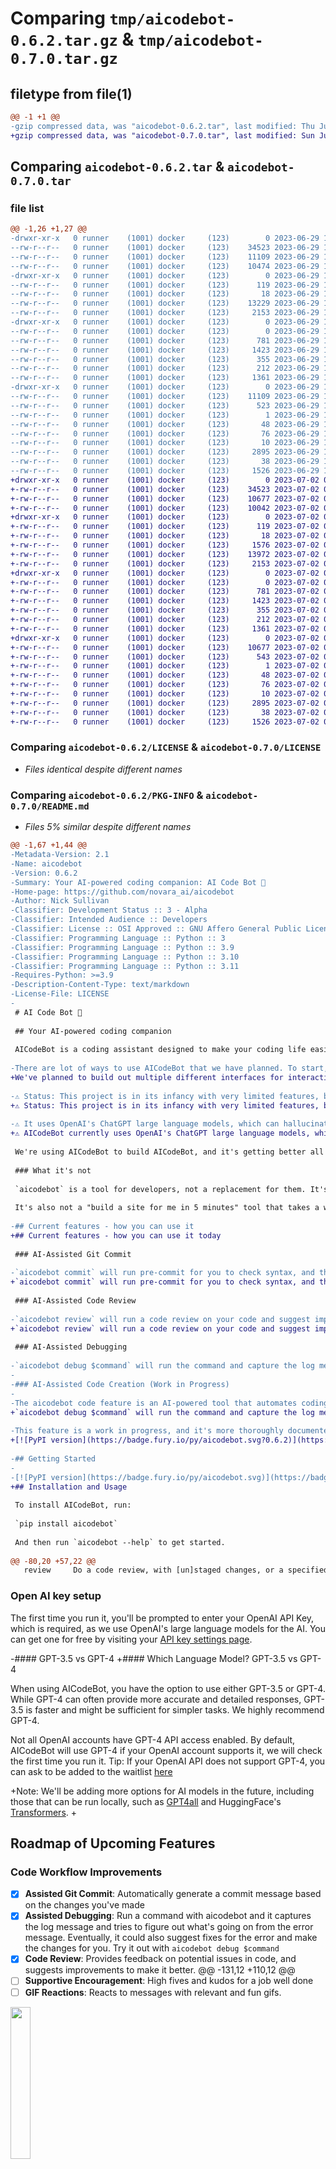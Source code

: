 # Comparing `tmp/aicodebot-0.6.2.tar.gz` & `tmp/aicodebot-0.7.0.tar.gz`

## filetype from file(1)

```diff
@@ -1 +1 @@
-gzip compressed data, was "aicodebot-0.6.2.tar", last modified: Thu Jun 29 19:43:30 2023, max compression
+gzip compressed data, was "aicodebot-0.7.0.tar", last modified: Sun Jul  2 04:30:34 2023, max compression
```

## Comparing `aicodebot-0.6.2.tar` & `aicodebot-0.7.0.tar`

### file list

```diff
@@ -1,26 +1,27 @@
-drwxr-xr-x   0 runner    (1001) docker     (123)        0 2023-06-29 19:43:30.361267 aicodebot-0.6.2/
--rw-r--r--   0 runner    (1001) docker     (123)    34523 2023-06-29 19:43:05.000000 aicodebot-0.6.2/LICENSE
--rw-r--r--   0 runner    (1001) docker     (123)    11109 2023-06-29 19:43:30.361267 aicodebot-0.6.2/PKG-INFO
--rw-r--r--   0 runner    (1001) docker     (123)    10474 2023-06-29 19:43:05.000000 aicodebot-0.6.2/README.md
-drwxr-xr-x   0 runner    (1001) docker     (123)        0 2023-06-29 19:43:30.361267 aicodebot-0.6.2/aicodebot/
--rw-r--r--   0 runner    (1001) docker     (123)      119 2023-06-29 19:43:05.000000 aicodebot-0.6.2/aicodebot/.aicodebot.template
--rw-r--r--   0 runner    (1001) docker     (123)       18 2023-06-29 19:43:05.000000 aicodebot-0.6.2/aicodebot/__init__.py
--rw-r--r--   0 runner    (1001) docker     (123)    13229 2023-06-29 19:43:05.000000 aicodebot-0.6.2/aicodebot/cli.py
--rw-r--r--   0 runner    (1001) docker     (123)     2153 2023-06-29 19:43:05.000000 aicodebot-0.6.2/aicodebot/helpers.py
-drwxr-xr-x   0 runner    (1001) docker     (123)        0 2023-06-29 19:43:30.361267 aicodebot-0.6.2/aicodebot/prompts/
--rw-r--r--   0 runner    (1001) docker     (123)        0 2023-06-29 19:43:05.000000 aicodebot-0.6.2/aicodebot/prompts/__init__.py
--rw-r--r--   0 runner    (1001) docker     (123)      781 2023-06-29 19:43:05.000000 aicodebot-0.6.2/aicodebot/prompts/alignment.yaml
--rw-r--r--   0 runner    (1001) docker     (123)     1423 2023-06-29 19:43:05.000000 aicodebot-0.6.2/aicodebot/prompts/commit_message.yaml
--rw-r--r--   0 runner    (1001) docker     (123)      355 2023-06-29 19:43:05.000000 aicodebot-0.6.2/aicodebot/prompts/debug.yaml
--rw-r--r--   0 runner    (1001) docker     (123)      212 2023-06-29 19:43:05.000000 aicodebot-0.6.2/aicodebot/prompts/fun_fact.yaml
--rw-r--r--   0 runner    (1001) docker     (123)     1361 2023-06-29 19:43:05.000000 aicodebot-0.6.2/aicodebot/prompts/review.yaml
-drwxr-xr-x   0 runner    (1001) docker     (123)        0 2023-06-29 19:43:30.361267 aicodebot-0.6.2/aicodebot.egg-info/
--rw-r--r--   0 runner    (1001) docker     (123)    11109 2023-06-29 19:43:30.000000 aicodebot-0.6.2/aicodebot.egg-info/PKG-INFO
--rw-r--r--   0 runner    (1001) docker     (123)      523 2023-06-29 19:43:30.000000 aicodebot-0.6.2/aicodebot.egg-info/SOURCES.txt
--rw-r--r--   0 runner    (1001) docker     (123)        1 2023-06-29 19:43:30.000000 aicodebot-0.6.2/aicodebot.egg-info/dependency_links.txt
--rw-r--r--   0 runner    (1001) docker     (123)       48 2023-06-29 19:43:30.000000 aicodebot-0.6.2/aicodebot.egg-info/entry_points.txt
--rw-r--r--   0 runner    (1001) docker     (123)       76 2023-06-29 19:43:30.000000 aicodebot-0.6.2/aicodebot.egg-info/requires.txt
--rw-r--r--   0 runner    (1001) docker     (123)       10 2023-06-29 19:43:30.000000 aicodebot-0.6.2/aicodebot.egg-info/top_level.txt
--rw-r--r--   0 runner    (1001) docker     (123)     2895 2023-06-29 19:43:05.000000 aicodebot-0.6.2/pyproject.toml
--rw-r--r--   0 runner    (1001) docker     (123)       38 2023-06-29 19:43:30.361267 aicodebot-0.6.2/setup.cfg
--rw-r--r--   0 runner    (1001) docker     (123)     1526 2023-06-29 19:43:05.000000 aicodebot-0.6.2/setup.py
+drwxr-xr-x   0 runner    (1001) docker     (123)        0 2023-07-02 04:30:34.282827 aicodebot-0.7.0/
+-rw-r--r--   0 runner    (1001) docker     (123)    34523 2023-07-02 04:30:10.000000 aicodebot-0.7.0/LICENSE
+-rw-r--r--   0 runner    (1001) docker     (123)    10677 2023-07-02 04:30:34.278828 aicodebot-0.7.0/PKG-INFO
+-rw-r--r--   0 runner    (1001) docker     (123)    10042 2023-07-02 04:30:10.000000 aicodebot-0.7.0/README.md
+drwxr-xr-x   0 runner    (1001) docker     (123)        0 2023-07-02 04:30:34.278828 aicodebot-0.7.0/aicodebot/
+-rw-r--r--   0 runner    (1001) docker     (123)      119 2023-07-02 04:30:10.000000 aicodebot-0.7.0/aicodebot/.aicodebot.template
+-rw-r--r--   0 runner    (1001) docker     (123)       18 2023-07-02 04:30:10.000000 aicodebot-0.7.0/aicodebot/__init__.py
+-rw-r--r--   0 runner    (1001) docker     (123)     1576 2023-07-02 04:30:10.000000 aicodebot-0.7.0/aicodebot/agents.py
+-rw-r--r--   0 runner    (1001) docker     (123)    13972 2023-07-02 04:30:10.000000 aicodebot-0.7.0/aicodebot/cli.py
+-rw-r--r--   0 runner    (1001) docker     (123)     2153 2023-07-02 04:30:10.000000 aicodebot-0.7.0/aicodebot/helpers.py
+drwxr-xr-x   0 runner    (1001) docker     (123)        0 2023-07-02 04:30:34.278828 aicodebot-0.7.0/aicodebot/prompts/
+-rw-r--r--   0 runner    (1001) docker     (123)        0 2023-07-02 04:30:10.000000 aicodebot-0.7.0/aicodebot/prompts/__init__.py
+-rw-r--r--   0 runner    (1001) docker     (123)      781 2023-07-02 04:30:10.000000 aicodebot-0.7.0/aicodebot/prompts/alignment.yaml
+-rw-r--r--   0 runner    (1001) docker     (123)     1423 2023-07-02 04:30:10.000000 aicodebot-0.7.0/aicodebot/prompts/commit_message.yaml
+-rw-r--r--   0 runner    (1001) docker     (123)      355 2023-07-02 04:30:10.000000 aicodebot-0.7.0/aicodebot/prompts/debug.yaml
+-rw-r--r--   0 runner    (1001) docker     (123)      212 2023-07-02 04:30:10.000000 aicodebot-0.7.0/aicodebot/prompts/fun_fact.yaml
+-rw-r--r--   0 runner    (1001) docker     (123)     1361 2023-07-02 04:30:10.000000 aicodebot-0.7.0/aicodebot/prompts/review.yaml
+drwxr-xr-x   0 runner    (1001) docker     (123)        0 2023-07-02 04:30:34.278828 aicodebot-0.7.0/aicodebot.egg-info/
+-rw-r--r--   0 runner    (1001) docker     (123)    10677 2023-07-02 04:30:34.000000 aicodebot-0.7.0/aicodebot.egg-info/PKG-INFO
+-rw-r--r--   0 runner    (1001) docker     (123)      543 2023-07-02 04:30:34.000000 aicodebot-0.7.0/aicodebot.egg-info/SOURCES.txt
+-rw-r--r--   0 runner    (1001) docker     (123)        1 2023-07-02 04:30:34.000000 aicodebot-0.7.0/aicodebot.egg-info/dependency_links.txt
+-rw-r--r--   0 runner    (1001) docker     (123)       48 2023-07-02 04:30:34.000000 aicodebot-0.7.0/aicodebot.egg-info/entry_points.txt
+-rw-r--r--   0 runner    (1001) docker     (123)       76 2023-07-02 04:30:34.000000 aicodebot-0.7.0/aicodebot.egg-info/requires.txt
+-rw-r--r--   0 runner    (1001) docker     (123)       10 2023-07-02 04:30:34.000000 aicodebot-0.7.0/aicodebot.egg-info/top_level.txt
+-rw-r--r--   0 runner    (1001) docker     (123)     2895 2023-07-02 04:30:10.000000 aicodebot-0.7.0/pyproject.toml
+-rw-r--r--   0 runner    (1001) docker     (123)       38 2023-07-02 04:30:34.282827 aicodebot-0.7.0/setup.cfg
+-rw-r--r--   0 runner    (1001) docker     (123)     1526 2023-07-02 04:30:10.000000 aicodebot-0.7.0/setup.py
```

### Comparing `aicodebot-0.6.2/LICENSE` & `aicodebot-0.7.0/LICENSE`

 * *Files identical despite different names*

### Comparing `aicodebot-0.6.2/PKG-INFO` & `aicodebot-0.7.0/README.md`

 * *Files 5% similar despite different names*

```diff
@@ -1,67 +1,44 @@
-Metadata-Version: 2.1
-Name: aicodebot
-Version: 0.6.2
-Summary: Your AI-powered coding companion: AI Code Bot 🤖
-Home-page: https://github.com/novara_ai/aicodebot
-Author: Nick Sullivan
-Classifier: Development Status :: 3 - Alpha
-Classifier: Intended Audience :: Developers
-Classifier: License :: OSI Approved :: GNU Affero General Public License v3
-Classifier: Programming Language :: Python :: 3
-Classifier: Programming Language :: Python :: 3.9
-Classifier: Programming Language :: Python :: 3.10
-Classifier: Programming Language :: Python :: 3.11
-Requires-Python: >=3.9
-Description-Content-Type: text/markdown
-License-File: LICENSE
-
 # AI Code Bot 🤖
 
 ## Your AI-powered coding companion
 
 AICodeBot is a coding assistant designed to make your coding life easier. With capabilities to perform code reviews, manage dependencies, and even suggest improvements, think of it as your AI version of a pair programmer - a team member that accelerates the pace of development and helps you write better code.
 
-There are lot of ways to use AICodeBot that we have planned. To start, it's a [command-line tool](https://pypi.org/project/aicodebot/) that you can use to generate commit messages, debug code, and review code. In the future, we plan to integrate it with GitHub Actions, Slack, and other tools to make it even more useful.
+We've planned to build out multiple different interfaces for interacting with AICodeBot. To start, it's a [command-line tool](https://pypi.org/project/aicodebot/) that you can use to generate commit messages, debug code, and review code. In the future, we plan to integrate it with GitHub Actions, Slack, and other tools to make it even more useful.
 
-⚠️ Status: This project is in its infancy with very limited features, but it already improves the software development workflow, and has a healthy Roadmap of features. ⬇
+⚠️ Status: This project is in its infancy with very limited features, but it already improves the software development workflow, and has a healthy Roadmap of features.
 
-⚠️ It uses OpenAI's ChatGPT large language models, which can hallucinate and be confidently wrong. Sometimes it does dumb things, which is why we have you confirm before it does anything permanent.
+⚠️ AICodeBot currently uses OpenAI's ChatGPT large language models, which can hallucinate and be confidently wrong. Sometimes it does dumb things, which is why we have you confirm before it does anything permanent. Much like Tesla's Full Self Driving, you have to keep your hands on the wheel.
 
 We're using AICodeBot to build AICodeBot, and it's getting better all the time.️ We're looking for contributors to help us build it out. See [CONTRIBUTING](https://github.com/novara-ai/AICodeBot/blob/main/CONTRIBUTING.md) for more.
 
 ### What it's not
 
 `aicodebot` is a tool for developers, not a replacement for them. It's not going to replace your job, but it will make your job easier and more fun. It's not going to take over the world, but it will help us build a better one. See the *Alignment* section below for more.
 
 It's also not a "build a site for me in 5 minutes" tool that takes a well constructed prompt and builds a scaffold for you. There are [other tools](https://github.com/AntonOsika/gpt-engineer) for that, Instead, AICodeBot is built to work with existing code bases and help you improve them at the git-commit level. It's designed to multiply the effectiveness of capable engineers.
 
-## Current features - how you can use it
+## Current features - how you can use it today
 
 ### AI-Assisted Git Commit
 
-`aicodebot commit` will run pre-commit for you to check syntax, and then generate a commit message for you based on the changes you've made. In about as much effort as typing "fix bug" for the commit message, you will get a high quality commit message that describes the change. It will also commit the changes for you once everything checks out.
+`aicodebot commit` will run pre-commit for you to check syntax, and then generate a commit message for you based on the changes you've made. In about as much effort as typing "fix bug" for the commit message, you will get a high quality commit message that thoroughly describes the change.
 
 ### AI-Assisted Code Review
 
-`aicodebot review` will run a code review on your code and suggest improvements. By default it will look at [un]staged changes, and you can also supply a specific commit hash to review. It's goal is to suggest how to make the code better, and we've found that it often teaches us new things about our code. It's not perfect, but it's a great way to get a second set of robot eyes on your code.
+`aicodebot review` will run a code review on your code and suggest improvements. By default it will look at [un]staged changes, and you can also supply a specific commit hash to review. It's goal is to suggest how to make the code better, and we've found that it often teaches us new things about our code and makes us better programmers. It's not perfect, but it's a great way to get a second set of robot eyes on your code.
 
 ### AI-Assisted Debugging
 
-`aicodebot debug $command` will run the command and capture the log message. It will pass the error message, stack trace, comand output, etc. to the AI and respond with some suggestions on how to fix it. It saves a trip to stackoverflow in a separate window, allowing you to stay in terminal with all the context.
-
-### AI-Assisted Code Creation (Work in Progress)
-
-The aicodebot code feature is an AI-powered tool that automates coding tasks. It understands your task, formulates a plan, learns necessary information, and generates code that fits your codebase style. It also reviews its own work, modifies the local code, and creates unit tests. This feature is designed to streamline your coding process and boost productivity. In the future, we plan to enhance its performance through a continuous learning system based on user feedback and interaction outcomes.
+`aicodebot debug $command` will run the command and capture the log message. It will pass the error message, stack trace, command output, etc. to the AI and respond with some suggestions on how to fix it. It saves a trip to stackoverflow in a separate window, allowing you to stay in terminal with all the context.
 
-This feature is a work in progress, and it's more thoroughly documented [here](docs/code_agent.md) and we're excited about its potential to boost developer productivity. If you'd like to help, see [CONTRIBUTING](CONTRIBUTING.md).
+[![PyPI version](https://badge.fury.io/py/aicodebot.svg?0.6.2)](https://badge.fury.io/py/aicodebot)
 
-## Getting Started
-
-[![PyPI version](https://badge.fury.io/py/aicodebot.svg)](https://badge.fury.io/py/aicodebot)
+## Installation and Usage
 
 To install AICodeBot, run:
 
 `pip install aicodebot`
 
 And then run `aicodebot --help` to get started.
 
@@ -80,20 +57,22 @@
   review     Do a code review, with [un]staged changes, or a specified...
   ```
 
 ### Open AI key setup
 
 The first time you run it, you'll be prompted to enter your OpenAI API Key, which is required, as we use OpenAI's large language models for the AI. You can get one for free by visiting your [API key settings page](https://platform.openai.com/account/api-keys").
 
-#### GPT-3.5 vs GPT-4
+#### Which Language Model? GPT-3.5 vs GPT-4
 
 When using AICodeBot, you have the option to use either GPT-3.5 or GPT-4. While GPT-4 can often provide more accurate and detailed responses, GPT-3.5 is faster and might be sufficient for simpler tasks. We highly recommend GPT-4.
 
 Not all OpenAI accounts have GPT-4 API access enabled. By default, AICodeBot will use GPT-4 if your OpenAI account supports it, we will check the first time you run it. Tip: If your OpenAI API does not support GPT-4, you can ask to be added to the waitlist [here](https://openai.com/waitlist/gpt-4-api)
 
+Note: We'll be adding more options for AI models in the future, including those that can be run locally, such as [GPT4all](https://gpt4all.io/) and HuggingFace's [Transformers](https://huggingface.co/transformers/).
+
 ## Roadmap of Upcoming Features
 
 ### Code Workflow Improvements
 
 * [X] **Assisted Git Commit**: Automatically generate a commit message based on the changes you've made
 * [X] **Assisted Debugging**: Run a command with aicodebot and it captures the log message and tries to figure out what's going on from the error message.  Eventually, it could also suggest fixes for the error and make the changes for you. Try it out with `aicodebot debug $command`
 * [X] **Code Review**: Provides feedback on potential issues in code,  and suggests improvements to make it better.
@@ -131,12 +110,12 @@
 * [ ] **Supportive Encouragement**: High fives and kudos for a job well done
 * [ ] **GIF Reactions**: Reacts to messages with relevant and fun gifs.
 
 <img src="https://camo.githubusercontent.com/6fc1e79b4aa226b24a756c4c8e20e5b049301a930449a7321d3e45f516e61601/68747470733a2f2f74656e6f722e636f6d2f766965772f6b746f2d6b6f756e6f746f72692d6b6f756e6f746f7269746f6b656e2d6c626f772d73746f726b686f6c646572732d6769662d32353637363438332e676966" width="25%">
 
 ## Alignment ❤️ + 🤖
 
-Technology itself is amoral, it just imbues the values of the engineers who create it. We believe that AI should be built-in a way that aligns with humanity, and we're building aicodebot to help us do just that. We're building from a heart-centered space, and contributing to the healthy intersection of AI and humanity.
+Technology itself is amoral, it just imbues the values of the people who create it. We believe that AI should be built-in a way that aligns with humanity, and we're building AICodeBot to help us do just that. We're building from a heart-centered space, and contributing to the healthy intersection of AI and humanity.
 
 ## Development / Contributing
 
 We'd love your help! If you're interested in contributing, here's how to get started. See [CONTRIBUTING](https://github.com/novara-ai/AICodeBot/blob/main/CONTRIBUTING.md) for more details.
```

### Comparing `aicodebot-0.6.2/README.md` & `aicodebot-0.7.0/PKG-INFO`

 * *Files 12% similar despite different names*

```diff
@@ -1,50 +1,61 @@
+Metadata-Version: 2.1
+Name: aicodebot
+Version: 0.7.0
+Summary: Your AI-powered coding companion: AI Code Bot 🤖
+Home-page: https://github.com/novara_ai/aicodebot
+Author: Nick Sullivan
+Classifier: Development Status :: 3 - Alpha
+Classifier: Intended Audience :: Developers
+Classifier: License :: OSI Approved :: GNU Affero General Public License v3
+Classifier: Programming Language :: Python :: 3
+Classifier: Programming Language :: Python :: 3.9
+Classifier: Programming Language :: Python :: 3.10
+Classifier: Programming Language :: Python :: 3.11
+Requires-Python: >=3.9
+Description-Content-Type: text/markdown
+License-File: LICENSE
+
 # AI Code Bot 🤖
 
 ## Your AI-powered coding companion
 
 AICodeBot is a coding assistant designed to make your coding life easier. With capabilities to perform code reviews, manage dependencies, and even suggest improvements, think of it as your AI version of a pair programmer - a team member that accelerates the pace of development and helps you write better code.
 
-There are lot of ways to use AICodeBot that we have planned. To start, it's a [command-line tool](https://pypi.org/project/aicodebot/) that you can use to generate commit messages, debug code, and review code. In the future, we plan to integrate it with GitHub Actions, Slack, and other tools to make it even more useful.
+We've planned to build out multiple different interfaces for interacting with AICodeBot. To start, it's a [command-line tool](https://pypi.org/project/aicodebot/) that you can use to generate commit messages, debug code, and review code. In the future, we plan to integrate it with GitHub Actions, Slack, and other tools to make it even more useful.
 
-⚠️ Status: This project is in its infancy with very limited features, but it already improves the software development workflow, and has a healthy Roadmap of features. ⬇
+⚠️ Status: This project is in its infancy with very limited features, but it already improves the software development workflow, and has a healthy Roadmap of features.
 
-⚠️ It uses OpenAI's ChatGPT large language models, which can hallucinate and be confidently wrong. Sometimes it does dumb things, which is why we have you confirm before it does anything permanent.
+⚠️ AICodeBot currently uses OpenAI's ChatGPT large language models, which can hallucinate and be confidently wrong. Sometimes it does dumb things, which is why we have you confirm before it does anything permanent. Much like Tesla's Full Self Driving, you have to keep your hands on the wheel.
 
 We're using AICodeBot to build AICodeBot, and it's getting better all the time.️ We're looking for contributors to help us build it out. See [CONTRIBUTING](https://github.com/novara-ai/AICodeBot/blob/main/CONTRIBUTING.md) for more.
 
 ### What it's not
 
 `aicodebot` is a tool for developers, not a replacement for them. It's not going to replace your job, but it will make your job easier and more fun. It's not going to take over the world, but it will help us build a better one. See the *Alignment* section below for more.
 
 It's also not a "build a site for me in 5 minutes" tool that takes a well constructed prompt and builds a scaffold for you. There are [other tools](https://github.com/AntonOsika/gpt-engineer) for that, Instead, AICodeBot is built to work with existing code bases and help you improve them at the git-commit level. It's designed to multiply the effectiveness of capable engineers.
 
-## Current features - how you can use it
+## Current features - how you can use it today
 
 ### AI-Assisted Git Commit
 
-`aicodebot commit` will run pre-commit for you to check syntax, and then generate a commit message for you based on the changes you've made. In about as much effort as typing "fix bug" for the commit message, you will get a high quality commit message that describes the change. It will also commit the changes for you once everything checks out.
+`aicodebot commit` will run pre-commit for you to check syntax, and then generate a commit message for you based on the changes you've made. In about as much effort as typing "fix bug" for the commit message, you will get a high quality commit message that thoroughly describes the change.
 
 ### AI-Assisted Code Review
 
-`aicodebot review` will run a code review on your code and suggest improvements. By default it will look at [un]staged changes, and you can also supply a specific commit hash to review. It's goal is to suggest how to make the code better, and we've found that it often teaches us new things about our code. It's not perfect, but it's a great way to get a second set of robot eyes on your code.
+`aicodebot review` will run a code review on your code and suggest improvements. By default it will look at [un]staged changes, and you can also supply a specific commit hash to review. It's goal is to suggest how to make the code better, and we've found that it often teaches us new things about our code and makes us better programmers. It's not perfect, but it's a great way to get a second set of robot eyes on your code.
 
 ### AI-Assisted Debugging
 
-`aicodebot debug $command` will run the command and capture the log message. It will pass the error message, stack trace, comand output, etc. to the AI and respond with some suggestions on how to fix it. It saves a trip to stackoverflow in a separate window, allowing you to stay in terminal with all the context.
-
-### AI-Assisted Code Creation (Work in Progress)
-
-The aicodebot code feature is an AI-powered tool that automates coding tasks. It understands your task, formulates a plan, learns necessary information, and generates code that fits your codebase style. It also reviews its own work, modifies the local code, and creates unit tests. This feature is designed to streamline your coding process and boost productivity. In the future, we plan to enhance its performance through a continuous learning system based on user feedback and interaction outcomes.
+`aicodebot debug $command` will run the command and capture the log message. It will pass the error message, stack trace, command output, etc. to the AI and respond with some suggestions on how to fix it. It saves a trip to stackoverflow in a separate window, allowing you to stay in terminal with all the context.
 
-This feature is a work in progress, and it's more thoroughly documented [here](docs/code_agent.md) and we're excited about its potential to boost developer productivity. If you'd like to help, see [CONTRIBUTING](CONTRIBUTING.md).
+[![PyPI version](https://badge.fury.io/py/aicodebot.svg?0.6.2)](https://badge.fury.io/py/aicodebot)
 
-## Getting Started
-
-[![PyPI version](https://badge.fury.io/py/aicodebot.svg)](https://badge.fury.io/py/aicodebot)
+## Installation and Usage
 
 To install AICodeBot, run:
 
 `pip install aicodebot`
 
 And then run `aicodebot --help` to get started.
 
@@ -63,20 +74,22 @@
   review     Do a code review, with [un]staged changes, or a specified...
   ```
 
 ### Open AI key setup
 
 The first time you run it, you'll be prompted to enter your OpenAI API Key, which is required, as we use OpenAI's large language models for the AI. You can get one for free by visiting your [API key settings page](https://platform.openai.com/account/api-keys").
 
-#### GPT-3.5 vs GPT-4
+#### Which Language Model? GPT-3.5 vs GPT-4
 
 When using AICodeBot, you have the option to use either GPT-3.5 or GPT-4. While GPT-4 can often provide more accurate and detailed responses, GPT-3.5 is faster and might be sufficient for simpler tasks. We highly recommend GPT-4.
 
 Not all OpenAI accounts have GPT-4 API access enabled. By default, AICodeBot will use GPT-4 if your OpenAI account supports it, we will check the first time you run it. Tip: If your OpenAI API does not support GPT-4, you can ask to be added to the waitlist [here](https://openai.com/waitlist/gpt-4-api)
 
+Note: We'll be adding more options for AI models in the future, including those that can be run locally, such as [GPT4all](https://gpt4all.io/) and HuggingFace's [Transformers](https://huggingface.co/transformers/).
+
 ## Roadmap of Upcoming Features
 
 ### Code Workflow Improvements
 
 * [X] **Assisted Git Commit**: Automatically generate a commit message based on the changes you've made
 * [X] **Assisted Debugging**: Run a command with aicodebot and it captures the log message and tries to figure out what's going on from the error message.  Eventually, it could also suggest fixes for the error and make the changes for you. Try it out with `aicodebot debug $command`
 * [X] **Code Review**: Provides feedback on potential issues in code,  and suggests improvements to make it better.
@@ -114,12 +127,12 @@
 * [ ] **Supportive Encouragement**: High fives and kudos for a job well done
 * [ ] **GIF Reactions**: Reacts to messages with relevant and fun gifs.
 
 <img src="https://camo.githubusercontent.com/6fc1e79b4aa226b24a756c4c8e20e5b049301a930449a7321d3e45f516e61601/68747470733a2f2f74656e6f722e636f6d2f766965772f6b746f2d6b6f756e6f746f72692d6b6f756e6f746f7269746f6b656e2d6c626f772d73746f726b686f6c646572732d6769662d32353637363438332e676966" width="25%">
 
 ## Alignment ❤️ + 🤖
 
-Technology itself is amoral, it just imbues the values of the engineers who create it. We believe that AI should be built-in a way that aligns with humanity, and we're building aicodebot to help us do just that. We're building from a heart-centered space, and contributing to the healthy intersection of AI and humanity.
+Technology itself is amoral, it just imbues the values of the people who create it. We believe that AI should be built-in a way that aligns with humanity, and we're building AICodeBot to help us do just that. We're building from a heart-centered space, and contributing to the healthy intersection of AI and humanity.
 
 ## Development / Contributing
 
 We'd love your help! If you're interested in contributing, here's how to get started. See [CONTRIBUTING](https://github.com/novara-ai/AICodeBot/blob/main/CONTRIBUTING.md) for more details.
```

### Comparing `aicodebot-0.6.2/aicodebot/cli.py` & `aicodebot-0.7.0/aicodebot/cli.py`

 * *Files 8% similar despite different names*

```diff
@@ -1,8 +1,9 @@
 from aicodebot import version as aicodebot_version
+from aicodebot.agents import get_agent
 from aicodebot.helpers import exec_and_get_output, get_token_length, git_diff_context
 from dotenv import load_dotenv
 from langchain.chains import LLMChain
 from langchain.chat_models import ChatOpenAI
 from langchain.prompts import load_prompt
 from openai.api_resources import engine
 from pathlib import Path
@@ -196,15 +197,15 @@
         # Select a random year so that we get a different answer each time
         year = random.randint(1942, datetime.datetime.utcnow().year)
         response = chat_chain.run(f"programming and artificial intelligence in the year {year}")
         console.print(response, style=bot_style)
 
 
 @cli.command
-@click.option("-c", "--commit", help="The commit hash to review.")
+@click.option("-c", "--commit", help="The commit hash to review (otherwise look at [un]staged changes).")
 @click.option("-v", "--verbose", count=True)
 def review(commit, verbose):
     """Do a code review, with [un]staged changes, or a specified commit."""
     setup_environment()
 
     diff_context = git_diff_context(commit)
     if not diff_context:
@@ -228,14 +229,32 @@
     chain = LLMChain(llm=llm, prompt=prompt, verbose=verbose)
 
     with console.status("Reviewing code", spinner=DEFAULT_SPINNER):
         response = chain.run(diff_context)
         console.print(response, style=bot_style)
 
 
+@cli.command
+@click.option("--task", "-t", help="The task you want to perform - a description of what you want to do.")
+@click.option("-v", "--verbose", count=True)
+def sidekick(task, verbose):
+    """ALPHA/EXPERIMENTAL: Get help with a task from your AI sidekick."""
+    setup_environment()
+
+    model = get_llm_model()
+    llm = ChatOpenAI(model=model, temperature=DEFAULT_TEMPERATURE, max_tokens=3500, verbose=verbose)
+
+    agent = get_agent("sidekick", llm, verbose)
+
+    with console.status("Thinking", spinner=DEFAULT_SPINNER):
+        response = agent({"input": task})
+        console.print("")
+        console.print(response["output"], style=bot_style)
+
+
 # ---------------------------------------------------------------------------- #
 #                               Helper functions                               #
 # ---------------------------------------------------------------------------- #
 
 
 def setup_environment():
     # Load environment variables from the config file
@@ -291,15 +310,15 @@
         sys.exit(0)
 
     raise click.ClickException(
         "🛑 Please set an API key in the OPENAI_API_KEY environment variable or in a .aicodebot file."
     )
 
 
-def get_llm_model(token_size):
+def get_llm_model(token_size=0):
     # https://platform.openai.com/docs/models/gpt-3-5
     # We want to use GPT-4, if it is available for this OPENAI_API_KEY, otherwise GPT-3.5
     # We also want to use the largest model that supports the token size we need
     model_options = {
         "gpt-4": 8192,
         "gpt-4-32k": 32768,
         "gpt-3.5-turbo": 4096,
```

### Comparing `aicodebot-0.6.2/aicodebot/helpers.py` & `aicodebot-0.7.0/aicodebot/helpers.py`

 * *Files identical despite different names*

### Comparing `aicodebot-0.6.2/aicodebot/prompts/alignment.yaml` & `aicodebot-0.7.0/aicodebot/prompts/alignment.yaml`

 * *Files identical despite different names*

### Comparing `aicodebot-0.6.2/aicodebot/prompts/commit_message.yaml` & `aicodebot-0.7.0/aicodebot/prompts/commit_message.yaml`

 * *Files identical despite different names*

### Comparing `aicodebot-0.6.2/aicodebot/prompts/review.yaml` & `aicodebot-0.7.0/aicodebot/prompts/review.yaml`

 * *Files identical despite different names*

### Comparing `aicodebot-0.6.2/aicodebot.egg-info/PKG-INFO` & `aicodebot-0.7.0/aicodebot.egg-info/PKG-INFO`

 * *Files 5% similar despite different names*

```diff
@@ -1,10 +1,10 @@
 Metadata-Version: 2.1
 Name: aicodebot
-Version: 0.6.2
+Version: 0.7.0
 Summary: Your AI-powered coding companion: AI Code Bot 🤖
 Home-page: https://github.com/novara_ai/aicodebot
 Author: Nick Sullivan
 Classifier: Development Status :: 3 - Alpha
 Classifier: Intended Audience :: Developers
 Classifier: License :: OSI Approved :: GNU Affero General Public License v3
 Classifier: Programming Language :: Python :: 3
@@ -17,51 +17,45 @@
 
 # AI Code Bot 🤖
 
 ## Your AI-powered coding companion
 
 AICodeBot is a coding assistant designed to make your coding life easier. With capabilities to perform code reviews, manage dependencies, and even suggest improvements, think of it as your AI version of a pair programmer - a team member that accelerates the pace of development and helps you write better code.
 
-There are lot of ways to use AICodeBot that we have planned. To start, it's a [command-line tool](https://pypi.org/project/aicodebot/) that you can use to generate commit messages, debug code, and review code. In the future, we plan to integrate it with GitHub Actions, Slack, and other tools to make it even more useful.
+We've planned to build out multiple different interfaces for interacting with AICodeBot. To start, it's a [command-line tool](https://pypi.org/project/aicodebot/) that you can use to generate commit messages, debug code, and review code. In the future, we plan to integrate it with GitHub Actions, Slack, and other tools to make it even more useful.
 
-⚠️ Status: This project is in its infancy with very limited features, but it already improves the software development workflow, and has a healthy Roadmap of features. ⬇
+⚠️ Status: This project is in its infancy with very limited features, but it already improves the software development workflow, and has a healthy Roadmap of features.
 
-⚠️ It uses OpenAI's ChatGPT large language models, which can hallucinate and be confidently wrong. Sometimes it does dumb things, which is why we have you confirm before it does anything permanent.
+⚠️ AICodeBot currently uses OpenAI's ChatGPT large language models, which can hallucinate and be confidently wrong. Sometimes it does dumb things, which is why we have you confirm before it does anything permanent. Much like Tesla's Full Self Driving, you have to keep your hands on the wheel.
 
 We're using AICodeBot to build AICodeBot, and it's getting better all the time.️ We're looking for contributors to help us build it out. See [CONTRIBUTING](https://github.com/novara-ai/AICodeBot/blob/main/CONTRIBUTING.md) for more.
 
 ### What it's not
 
 `aicodebot` is a tool for developers, not a replacement for them. It's not going to replace your job, but it will make your job easier and more fun. It's not going to take over the world, but it will help us build a better one. See the *Alignment* section below for more.
 
 It's also not a "build a site for me in 5 minutes" tool that takes a well constructed prompt and builds a scaffold for you. There are [other tools](https://github.com/AntonOsika/gpt-engineer) for that, Instead, AICodeBot is built to work with existing code bases and help you improve them at the git-commit level. It's designed to multiply the effectiveness of capable engineers.
 
-## Current features - how you can use it
+## Current features - how you can use it today
 
 ### AI-Assisted Git Commit
 
-`aicodebot commit` will run pre-commit for you to check syntax, and then generate a commit message for you based on the changes you've made. In about as much effort as typing "fix bug" for the commit message, you will get a high quality commit message that describes the change. It will also commit the changes for you once everything checks out.
+`aicodebot commit` will run pre-commit for you to check syntax, and then generate a commit message for you based on the changes you've made. In about as much effort as typing "fix bug" for the commit message, you will get a high quality commit message that thoroughly describes the change.
 
 ### AI-Assisted Code Review
 
-`aicodebot review` will run a code review on your code and suggest improvements. By default it will look at [un]staged changes, and you can also supply a specific commit hash to review. It's goal is to suggest how to make the code better, and we've found that it often teaches us new things about our code. It's not perfect, but it's a great way to get a second set of robot eyes on your code.
+`aicodebot review` will run a code review on your code and suggest improvements. By default it will look at [un]staged changes, and you can also supply a specific commit hash to review. It's goal is to suggest how to make the code better, and we've found that it often teaches us new things about our code and makes us better programmers. It's not perfect, but it's a great way to get a second set of robot eyes on your code.
 
 ### AI-Assisted Debugging
 
-`aicodebot debug $command` will run the command and capture the log message. It will pass the error message, stack trace, comand output, etc. to the AI and respond with some suggestions on how to fix it. It saves a trip to stackoverflow in a separate window, allowing you to stay in terminal with all the context.
+`aicodebot debug $command` will run the command and capture the log message. It will pass the error message, stack trace, command output, etc. to the AI and respond with some suggestions on how to fix it. It saves a trip to stackoverflow in a separate window, allowing you to stay in terminal with all the context.
 
-### AI-Assisted Code Creation (Work in Progress)
+[![PyPI version](https://badge.fury.io/py/aicodebot.svg?0.6.2)](https://badge.fury.io/py/aicodebot)
 
-The aicodebot code feature is an AI-powered tool that automates coding tasks. It understands your task, formulates a plan, learns necessary information, and generates code that fits your codebase style. It also reviews its own work, modifies the local code, and creates unit tests. This feature is designed to streamline your coding process and boost productivity. In the future, we plan to enhance its performance through a continuous learning system based on user feedback and interaction outcomes.
-
-This feature is a work in progress, and it's more thoroughly documented [here](docs/code_agent.md) and we're excited about its potential to boost developer productivity. If you'd like to help, see [CONTRIBUTING](CONTRIBUTING.md).
-
-## Getting Started
-
-[![PyPI version](https://badge.fury.io/py/aicodebot.svg)](https://badge.fury.io/py/aicodebot)
+## Installation and Usage
 
 To install AICodeBot, run:
 
 `pip install aicodebot`
 
 And then run `aicodebot --help` to get started.
 
@@ -80,20 +74,22 @@
   review     Do a code review, with [un]staged changes, or a specified...
   ```
 
 ### Open AI key setup
 
 The first time you run it, you'll be prompted to enter your OpenAI API Key, which is required, as we use OpenAI's large language models for the AI. You can get one for free by visiting your [API key settings page](https://platform.openai.com/account/api-keys").
 
-#### GPT-3.5 vs GPT-4
+#### Which Language Model? GPT-3.5 vs GPT-4
 
 When using AICodeBot, you have the option to use either GPT-3.5 or GPT-4. While GPT-4 can often provide more accurate and detailed responses, GPT-3.5 is faster and might be sufficient for simpler tasks. We highly recommend GPT-4.
 
 Not all OpenAI accounts have GPT-4 API access enabled. By default, AICodeBot will use GPT-4 if your OpenAI account supports it, we will check the first time you run it. Tip: If your OpenAI API does not support GPT-4, you can ask to be added to the waitlist [here](https://openai.com/waitlist/gpt-4-api)
 
+Note: We'll be adding more options for AI models in the future, including those that can be run locally, such as [GPT4all](https://gpt4all.io/) and HuggingFace's [Transformers](https://huggingface.co/transformers/).
+
 ## Roadmap of Upcoming Features
 
 ### Code Workflow Improvements
 
 * [X] **Assisted Git Commit**: Automatically generate a commit message based on the changes you've made
 * [X] **Assisted Debugging**: Run a command with aicodebot and it captures the log message and tries to figure out what's going on from the error message.  Eventually, it could also suggest fixes for the error and make the changes for you. Try it out with `aicodebot debug $command`
 * [X] **Code Review**: Provides feedback on potential issues in code,  and suggests improvements to make it better.
@@ -131,12 +127,12 @@
 * [ ] **Supportive Encouragement**: High fives and kudos for a job well done
 * [ ] **GIF Reactions**: Reacts to messages with relevant and fun gifs.
 
 <img src="https://camo.githubusercontent.com/6fc1e79b4aa226b24a756c4c8e20e5b049301a930449a7321d3e45f516e61601/68747470733a2f2f74656e6f722e636f6d2f766965772f6b746f2d6b6f756e6f746f72692d6b6f756e6f746f7269746f6b656e2d6c626f772d73746f726b686f6c646572732d6769662d32353637363438332e676966" width="25%">
 
 ## Alignment ❤️ + 🤖
 
-Technology itself is amoral, it just imbues the values of the engineers who create it. We believe that AI should be built-in a way that aligns with humanity, and we're building aicodebot to help us do just that. We're building from a heart-centered space, and contributing to the healthy intersection of AI and humanity.
+Technology itself is amoral, it just imbues the values of the people who create it. We believe that AI should be built-in a way that aligns with humanity, and we're building AICodeBot to help us do just that. We're building from a heart-centered space, and contributing to the healthy intersection of AI and humanity.
 
 ## Development / Contributing
 
 We'd love your help! If you're interested in contributing, here's how to get started. See [CONTRIBUTING](https://github.com/novara-ai/AICodeBot/blob/main/CONTRIBUTING.md) for more details.
```

### Comparing `aicodebot-0.6.2/aicodebot.egg-info/SOURCES.txt` & `aicodebot-0.7.0/aicodebot.egg-info/SOURCES.txt`

 * *Files 14% similar despite different names*

```diff
@@ -1,13 +1,14 @@
 LICENSE
 README.md
 pyproject.toml
 setup.py
 aicodebot/.aicodebot.template
 aicodebot/__init__.py
+aicodebot/agents.py
 aicodebot/cli.py
 aicodebot/helpers.py
 aicodebot.egg-info/PKG-INFO
 aicodebot.egg-info/SOURCES.txt
 aicodebot.egg-info/dependency_links.txt
 aicodebot.egg-info/entry_points.txt
 aicodebot.egg-info/requires.txt
```

### Comparing `aicodebot-0.6.2/pyproject.toml` & `aicodebot-0.7.0/pyproject.toml`

 * *Files identical despite different names*

### Comparing `aicodebot-0.6.2/setup.py` & `aicodebot-0.7.0/setup.py`

 * *Files identical despite different names*

